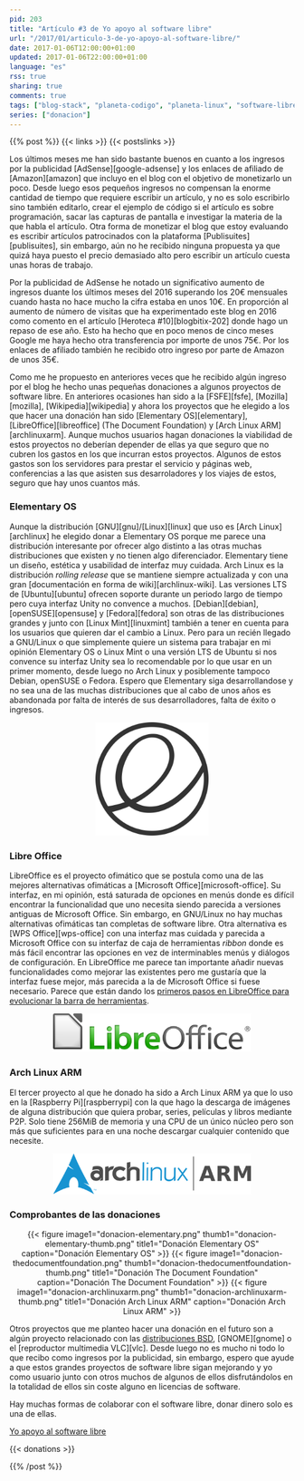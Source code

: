 ```yaml
---
pid: 203
title: "Artículo #3 de Yo apoyo al software libre"
url: "/2017/01/articulo-3-de-yo-apoyo-al-software-libre/"
date: 2017-01-06T12:00:00+01:00
updated: 2017-01-06T22:00:00+01:00
language: "es"
rss: true
sharing: true
comments: true
tags: ["blog-stack", "planeta-codigo", "planeta-linux", "software-libre"]
series: ["donacion"]
---
```


{{% post %}}
{{< links >}}
{{< postslinks >}}

Los últimos meses me han sido bastante buenos en cuanto a los ingresos por la publicidad [AdSense][google-adsense] y los enlaces de afiliado de [Amazon][amazon] que incluyo en el blog con el objetivo de monetizarlo un poco. Desde luego esos pequeños ingresos no compensan la enorme cantidad de tiempo que requiere escribir un artículo, y no es solo escribirlo sino también editarlo, crear el ejemplo de código si el artículo es sobre programación, sacar las capturas de pantalla e investigar la materia de la que habla el artículo. Otra forma de monetizar el blog que estoy evaluando es escribir artículos patrocinados con la plataforma [Publisuites][publisuites], sin embargo, aún no he recibido ninguna propuesta ya que quizá haya puesto el precio demasiado alto pero escribir un artículo cuesta unas horas de trabajo.

Por la publicidad de AdSense he notado un significativo aumento de ingresos duante los últimos meses del 2016 superando los 20€ mensuales cuando hasta no hace mucho la cifra estaba en unos 10€. En proporción al aumento de número de visitas que ha experimentado este blog en 2016 como comento en el artículo [Heroteca #10][blogbitix-202] donde hago un repaso de ese año. Esto ha hecho que en poco menos de cinco meses Google me haya hecho otra transferencia por importe de unos 75€. Por los enlaces de afiliado también he recibido otro ingreso por parte de Amazon de unos 35€.

Como me he propuesto en anteriores veces que he recibido algún ingreso por el blog he hecho unas pequeñas donaciones a algunos proyectos de software libre. En anteriores ocasiones han sido a la [FSFE][fsfe], [Mozilla][mozilla], [Wikipedia][wikipedia] y ahora los proyectos que he elegido a los que hacer una donación han sido [Elementary OS][elementary], [LibreOffice][libreoffice] (The Document Foundation) y [Arch Linux ARM][archlinuxarm]. Aunque muchos usuarios hagan donaciones la viabilidad de estos proyectos no deberían depender de ellas ya que seguro que no cubren los gastos en los que incurran estos proyectos. Algunos de estos gastos son los servidores para prestar el servicio y páginas web, conferencias a las que asisten sus desarroladores y los viajes de estos, seguro que hay unos cuantos más.

### Elementary OS

Aunque la distribución [GNU][gnu]/[Linux][linux] que uso es [Arch Linux][archlinux] he elegido donar a Elementary OS porque me parece una distribución interesante por ofrecer algo distinto a las otras muchas distribuciones que existen y no tienen algo diferenciador. Elementary tiene un diseño, estética y usabilidad de interfaz muy cuidada. Arch Linux es la distribución _rolling release_ que se mantiene siempre actualizada y con una gran [documentación en forma de wiki][archlinux-wiki]. Las versiones LTS de [Ubuntu][ubuntu] ofrecen soporte durante un periodo largo de tiempo pero cuya interfaz Unity no convence a muchos. [Debian][debian], [openSUSE][opensuse] y [Fedora][fedora] son otras de las distribuciones grandes y junto con [Linux Mint][linuxmint] también a tener en cuenta para los usuarios que quieren dar el cambio a Linux. Pero para un recién llegado a GNU/Linux o que simplemente quiere un sistema para trabajar en mi opinión Elementary OS o Linux Mint o una versión LTS de Ubuntu si nos convence su interfaz Unity sea lo recomendable por lo que usar en un primer momento, desde luego no Arch Linux y posiblemente tampoco Debian, openSUSE o Fedora. Espero que Elementary siga desarrollandose y no sea una de las muchas distribuciones que al cabo de unos años es abandonada por falta de interés de sus desarrolladores, falta de éxito o ingresos.

<div class="media" style="text-align: center;">
    <img src="assets/images/logotipos/elementary.svg" alt="Elementary OS" title="Elementary OS" width="200"/>
</div>

### Libre Office

LibreOffice es el proyecto ofimático que se postula como una de las mejores alternativas ofimáticas a [Microsoft Office][microsoft-office]. Su interfaz, en mi opinión, está saturada de opciones en menús donde es difícil encontrar la funcionalidad que uno necesita siendo parecida a versiones antiguas de Microsoft Office. Sin embargo, en GNU/Linux no hay muchas alternativas ofimáticas tan completas de software libre. Otra alternativa es [WPS Office][wps-office] con una interfaz mas cuidada y parecida a Microsoft Office con su interfaz de caja de herramientas _ribbon_ donde es más fácil encontrar las opciones en vez de interminables menús y diálogos de configuración. En LibreOffice me parece tan importante añadir nuevas funcionalidades como mejorar las existentes pero me gustaría que la interfaz fuese mejor, más parecida a la de Microsoft Office si fuese necesario. Parece que están dando los [primeros pasos en LibreOffice para evolucionar la barra de herramientas](https://es.blog.documentfoundation.org/evolucionando-mas-alla-de-las-restricciones-de-las-barras-de-herramientas/).

<div class="media" style="text-align: center;">
    <img src="assets/images/logotipos/libreoffice.svg" alt="LibreOffice" title="LibreOffice" width="350"/>
</div>

### Arch Linux ARM

El tercer proyecto al que he donado ha sido a Arch Linux ARM ya que lo uso en la [Raspberry Pi][raspberrypi] con la que hago la descarga de imágenes de alguna distribución que quiera probar, series, películas y libros mediante P2P. Solo tiene 256MiB de memoria y una CPU de un único núcleo pero son más que suficientes para en una noche descargar cualquier contenido que necesite.

<div class="media" style="text-align: center;">
    <img src="assets/images/logotipos/archlinuxarm.svg" alt="Arch Linux ARM" title="Arch Linux ARM" width="350"/>
</div>

### Comprobantes de las donaciones

<div class="media" style="text-align: center;">
    {{< figure
        image1="donacion-elementary.png" thumb1="donacion-elementary-thumb.png" title1="Donación Elementary OS"
        caption="Donación Elementary OS" >}}
    {{< figure
        image1="donacion-thedocumentfoundation.png" thumb1="donacion-thedocumentfoundation-thumb.png" title1="Donación The Document Foundation"
        caption="Donación The Document Foundation" >}}
    {{< figure
        image1="donacion-archlinuxarm.png" thumb1="donacion-archlinuxarm-thumb.png" title1="Donación Arch Linux ARM"
        caption="Donación Arch Linux ARM" >}}
</div>

Otros proyectos que me planteo hacer una donación en el futuro son a algún proyecto relacionado con las [distribuciones BSD](https://es.wikipedia.org/wiki/Berkeley_Software_Distribution), [GNOME][gnome] o el [reproductor multimedia VLC][vlc]. Desde luego no es mucho ni todo lo que recibo como ingresos por la publicidad, sin embargo, espero que ayude a que estos grandes proyectos de software libre sigan mejorando y yo como usuario junto con otros muchos de algunos de ellos disfrutándolos en la totalidad de ellos sin coste alguno en licencias de software.

Hay muchas formas de colaborar con el software libre, donar dinero solo es una de ellas.

[Yo apoyo al software libre](http://www.gnu.org/)

{{< donations >}}

{{% /post %}}
